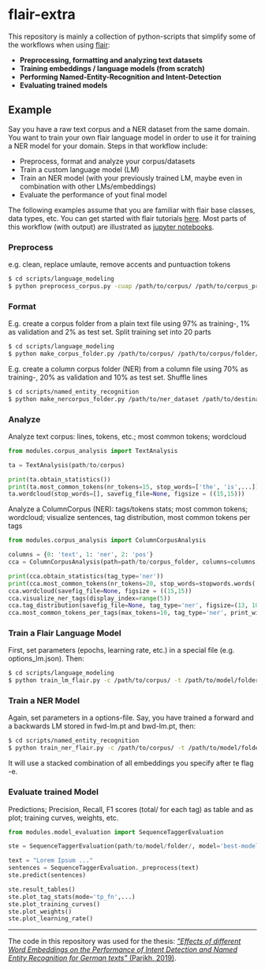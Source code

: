 # flair-extra

This repository is mainly a collection of python-scripts that simplify some of the workflows when using [flair](https://github.com/flairNLP/flair):
* **Preprocessing, formatting and analyzing text datasets**
* **Training embeddings / language models (from scratch)**
* **Performing Named-Entity-Recognition and Intent-Detection**
* **Evaluating trained models**

## Example
Say you have a raw text corpus and a NER dataset from the same domain. You want to train your own flair language model in order to use it for training a NER model for your domain. Steps in that workflow include:
* Preprocess, format and analyze your corpus/datasets
* Train a custom language model (LM)
* Train an NER model (with your previously trained LM, maybe even in combination with other LMs/embeddings)
* Evaluate the performance of yout final model

The following examples assume that you are familiar with flair base classes, data types, etc. You can get started with flair tutorials [here](https://github.com/flairNLP/flair/blob/master/resources/docs/TUTORIAL_1_BASICS.md). Most parts of this workflow (with output) are illustrated as [jupyter notebooks](notebooks/).

### Preprocess
e.g. clean, replace umlaute, remove accents and puntuaction tokens
```bash
$ cd scripts/language_modeling
$ python preprocess_corpus.py -cuap /path/to/corpus/ /path/to/corpus_proc/
```

### Format
E.g. create a corpus folder from a plain text file using 97% as training-, 1% as validation and 2% as test set. Split training set into 20 parts
```bash
$ cd scripts/language_modeling
$ python make_corpus_folder.py /path/to/corpus/ /path/to/corpus/folder/ -p 97-1-2 -s 20
```

E.g. create a column corpus folder (NER) from a column file using 70% as training-, 20% as validation and 10% as test set. Shuffle lines
```bash
$ cd scripts/named_entity_recognition
$ python make_nercorpus_folder.py /path/to/ner_dataset /path/to/destination/ -p 70-20-10 --shuffle
```

### Analyze
Analyze text corpus: lines, tokens, etc.; most common tokens; wordcloud
```python
from modules.corpus_analysis import TextAnalysis

ta = TextAnalysis(path/to/corpus)

print(ta.obtain_statistics())
print(ta.most_common_tokens(nr_tokens=15, stop_words=['the', 'is',...]))
ta.wordcloud(stop_words=[], savefig_file=None, figsize = ((15,15)))
```

Analyze a ColumnCorpus (NER): tags/tokens stats; most common tokens; wordcloud; visualize sentences, tag distribution, most common tokens per tags
```python
from modules.corpus_analysis import ColumnCorpusAnalysis

columns = {0: 'text', 1: 'ner', 2: 'pos'}
cca = ColumnCorpusAnalysis(path=path/to/corpus_folder, columns=columns, tag_types=['ner', 'pos'])

print(cca.obtain_statistics(tag_type='ner'))
print(cca.most_common_tokens(nr_tokens=20, stop_words=stopwords.words('german')))
cca.wordcloud(savefig_file=None, figsize = ((15,15))
cca.visualize_ner_tags(display_index=range(5))
cca.tag_distribution(savefig_file=None, tag_type='ner', figsize=(13, 10))
cca.most_common_tokens_per_tags(max_tokens=10, tag_type='ner', print_without_count=True)
```

### Train a Flair Language Model
First, set parameters (epochs, learning rate, etc.) in a special file (e.g. options_lm.json). Then:
```bash
$ cd scripts/language_modeling
$ python train_lm_flair.py -c /path/to/corpus/ -t /path/to/model/folder/ -o options_lm.json [--continue_training]
```

### Train a NER Model
Again, set parameters in a options-file. Say, you have trained a forward and a backwards LM stored in fwd-lm.pt and bwd-lm.pt, then:
```bash
$ cd scripts/named_entity_recognition
$ python train_ner_flair.py -c /path/to/corpus/ -t /path/to/model/folder/ -o options_ner_flair [--continue_training] [--tensorboard] -e fwd-lm.pt bwd-lm.pt
```
It will use a stacked combination of all embeddings you specify after te flag -e.

### Evaluate trained Model
Predictions; Precision, Recall, F1 scores (total/ for each tag) as table and as plot; training curves, weights, etc.
```python
from modules.model_evaluation import SequenceTaggerEvaluation

ste = SequenceTaggerEvaluation(path/to/model/folder/, model='best-model.pt')

text = "Lorem Ipsum ..."
sentences = SequenceTaggerEvaluation._preprocess(text)
ste.predict(sentences)

ste.result_tables()
ste.plot_tag_stats(mode='tp_fn',...)
ste.plot_training_curves()
ste.plot_weights()
ste.plot_learning_rate()
```

---
The code in this repository was used for the thesis: [*"Effects of different Word Embeddings on the Performance of Intent Detection and Named Entity Recognition for German texts"* (Parikh, 2019)](https://drive.google.com/file/d/1SEnWTUDwsD7_1ZN7e_ynmBys2pmfPNtK/view?usp=sharing).
